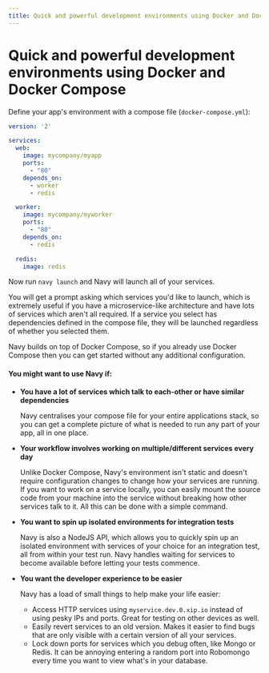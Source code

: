 ```yaml
---
title: Quick and powerful development environments using Docker and Docker Compose
---
```


# Quick and powerful development environments using Docker and Docker Compose

Define your app's environment with a compose file (`docker-compose.yml`):

```yaml
version: '2'

services:
  web:
    image: mycompany/myapp
    ports:
      - "80"
    depends_on:
      - worker
      - redis

  worker:
    image: mycompany/myworker
    ports:
      - "80"
    depends_on:
      - redis

  redis:
    image: redis
```

Now run `navy launch` and Navy will launch all of your services.

You will get a prompt asking which services you'd like to launch, which is extremely useful if you have a microservice-like
architecture and have lots of services which aren't all required. If a service you select has dependencies defined in the
compose file, they will be launched regardless of whether you selected them.

Navy builds on top of Docker Compose, so if you already use Docker Compose then you can get started without any additional
configuration.

#### You might want to use Navy if:

- **You have a lot of services which talk to each-other or have similar dependencies**

  Navy centralises your compose file for your entire applications stack, so you can get a complete picture of what
  is needed to run any part of your app, all in one place.

- **Your workflow involves working on multiple/different services every day**

  Unlike Docker Compose, Navy's environment isn't static and doesn't require configuration changes to change how your
  services are running. If you want to work on a service locally, you can easily mount the source code from your machine
  into the service without breaking how other services talk to it. All this can be done with a simple command.

- **You want to spin up isolated environments for integration tests**

  Navy is also a NodeJS API, which allows you to quickly spin up an isolated environment with services of your choice
  for an integration test, all from within your test run. Navy handles waiting for services to become available before
  letting your tests commence.

- **You want the developer experience to be easier**

  Navy has a load of small things to help make your life easier:
    - Access HTTP services using `myservice.dev.0.xip.io` instead of using pesky IPs and ports.
      Great for testing on other devices as well.
    - Easily revert services to an old version. Makes it easier to find bugs that are only visible with a certain
      version of all your services.
    - Lock down ports for services which you debug often, like Mongo or Redis. It can be annoying entering a random
      port into Robomongo every time you want to view what's in your database.
